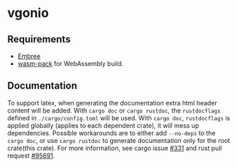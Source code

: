 # vgonio

## Requirements

* [Embree](https://www.embree.org/)
* [wasm-pack](https://rustwasm.github.io/docs/wasm-pack/) for WebAssembly build.


## Documentation

To support latex, when generating the documentation extra html header content will be added. With `cargo doc` or 
`cargo rustdoc`, the `rustdocflags` defined in `./cargo/config.toml` will be used. With `cargo doc`, `rustdocflags` is
applied globally (applies to each dependent crate), it will mess up dependencies. Possible workarounds are to either add
`--no-deps` to the `cargo doc`, or use `cargo rustdoc` to generate documentation only for the root crate(this crate). 
For more information, see cargo issue [#331](https://github.com/rust-lang/cargo/issues/331)
and rust pull request [#95691](https://github.com/rust-lang/rust/pull/95691).
